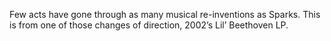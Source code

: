 Few acts have gone through as many musical re-inventions as Sparks.  This is from one of those changes of direction, 2002’s Lil’ Beethoven LP.
